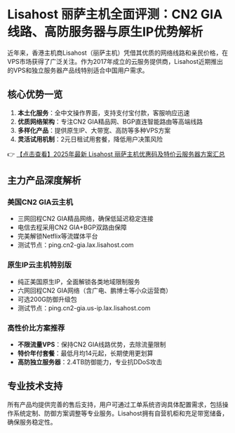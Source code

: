# Lisahost 丽萨主机全面评测：CN2 GIA线路、高防服务器与原生IP优势解析

近年来，香港主机商Lisahost（丽萨主机）凭借其优质的网络线路和亲民价格，在VPS市场获得了广泛关注。作为2017年成立的云服务提供商，Lisahost近期推出的VPS和独立服务器产品线特别适合中国用户需求。

## 核心优势一览
1. **本土化服务**：全中文操作界面，支持支付宝付款，客服响应迅速
2. **优质网络架构**：专注CN2 GIA精品网、BGP直连智能路由等高端线路
3. **多样化产品**：提供原生IP、大带宽、高防等多种VPS方案
4. **灵活试用机制**：2元日租试用套餐，降低用户决策风险

👉 [【点击查看】2025年最新 Lisahost 丽萨主机优惠码及特价云服务器方案汇总](https://bit.ly/lisazhuji)

## 主力产品深度解析

### 美国CN2 GIA云主机
- 三网回程CN2 GIA精品网络，确保低延迟稳定连接
- 电信去程采用CN2 GIA+BGP双路由保障
- 完美解锁Netflix等流媒体平台
- 测试节点：ping.cn2-gia.lax.lisahost.com

### 原生IP云主机特别版
- 纯正美国原生IP，全面解锁各类地域限制服务
- 六网回程CN2 GIA网络（含广电、鹏博士等小众运营商）
- 可选200G防御升级包
- 测试节点：ping.cn2-gia.us-ip.lax.lisahost.com

### 高性价比方案推荐
- **不限流量VPS**：保持CN2 GIA线路优势，去除流量限制
- **特价年付套餐**：最低月均14元起，长期使用更划算
- **高防独立服务器**：2.4TB防御能力，专业抗DDoS攻击

## 专业技术支持
所有产品均提供完善的售后支持，用户可通过工单系统咨询具体配置需求，包括操作系统定制、防御方案调整等专业服务。Lisahost拥有自营机柜和充足带宽储备，确保服务稳定性。